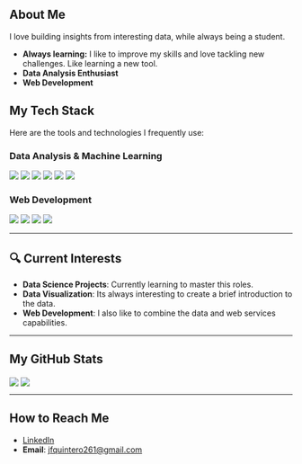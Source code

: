 ## **About Me**

I love building insights from interesting data, while always being a student.

- **Always learning:** I like to improve my skills and love tackling new challenges. Like learning a new tool.
- **Data Analysis Enthusiast**
- **Web Development**

## **My Tech Stack**

Here are the tools and technologies I frequently use:

### **Data Analysis & Machine Learning**
<div>
  <img src="https://img.shields.io/badge/Python-3670A0?style=for-the-badge&logo=python&logoColor=ffdd54"/>
  <img src="https://img.shields.io/badge/Tableau-E97627?style=for-the-badge&logo=tableau&logoColor=white"/>
  <img src="https://img.shields.io/badge/Jupyter-F37626.svg?style=for-the-badge&logo=Jupyter&logoColor=white"/>
  <img src="https://img.shields.io/badge/NumPy-013243?style=for-the-badge&logo=numpy&logoColor=white"/>
  <img src="https://img.shields.io/badge/Pandas-150458?style=for-the-badge&logo=pandas&logoColor=white"/>
  <img src="https://img.shields.io/badge/scikit--learn-F7931E.svg?style=for-the-badge&logo=scikit-learn&logoColor=white"/>
</div>

### **Web Development**
<div>
  <img src="https://img.shields.io/badge/Django-092E20?style=for-the-badge&logo=django&logoColor=green"/>
  <img src="https://img.shields.io/badge/HTML5-E34F26?style=for-the-badge&logo=html5&logoColor=white"/>
  <img src="https://img.shields.io/badge/CSS3-1572B6?style=for-the-badge&logo=css3&logoColor=white"/>
  <img src="https://img.shields.io/badge/JavaScript-F7DF1E?style=for-the-badge&logo=javascript&logoColor=black"/>
</div>

---

## 🔍 **Current Interests**
- **Data Science Projects**: Currently learning to master this roles.
- **Data Visualization**: Its always interesting to create a brief introduction to the data.
- **Web Development**: I also like to combine the data and web services capabilities.

---

## **My GitHub Stats**

<div>
  <img align="center" src="https://github-readme-stats.vercel.app/api?username=Juanqu261&show_icons=true&theme=radical"/>
  <img align="center" src="https://github-readme-stats.vercel.app/api/top-langs/?username=Juanqu261&layout=compact&theme=radical"/>
</div>

---

## **How to Reach Me**
- [LinkedIn](https://www.linkedin.com/in/juan-fernando-quintero-perez-9097b7279/)
- **Email**: jfquintero261@gmail.com
